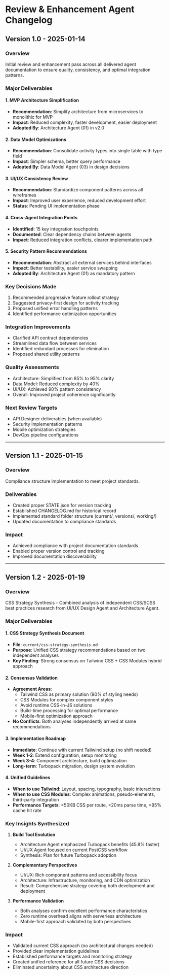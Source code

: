 # Review & Enhancement Agent Changelog

## Version 1.0 - 2025-01-14

### Overview
Initial review and enhancement pass across all delivered agent documentation to ensure quality, consistency, and optimal integration patterns.

### Major Deliverables

#### 1. MVP Architecture Simplification
- **Recommendation**: Simplify architecture from microservices to monolithic for MVP
- **Impact**: Reduced complexity, faster development, easier deployment
- **Adopted By**: Architecture Agent (01) in v2.0

#### 2. Data Model Optimizations
- **Recommendation**: Consolidate activity types into single table with type field
- **Impact**: Simpler schema, better query performance
- **Adopted By**: Data Model Agent (03) in design decisions

#### 3. UI/UX Consistency Review
- **Recommendation**: Standardize component patterns across all wireframes
- **Impact**: Improved user experience, reduced development effort
- **Status**: Pending UI implementation phase

#### 4. Cross-Agent Integration Points
- **Identified**: 15 key integration touchpoints
- **Documented**: Clear dependency chains between agents
- **Impact**: Reduced integration conflicts, clearer implementation path

#### 5. Security Pattern Recommendations
- **Recommendation**: Abstract all external services behind interfaces
- **Impact**: Better testability, easier service swapping
- **Adopted By**: Architecture Agent (01) as mandatory pattern

### Key Decisions Made
1. Recommended progressive feature rollout strategy
2. Suggested privacy-first design for activity tracking
3. Proposed unified error handling patterns
4. Identified performance optimization opportunities

### Integration Improvements
- Clarified API contract dependencies
- Streamlined data flow between services
- Identified redundant processes for elimination
- Proposed shared utility patterns

### Quality Assessments
- Architecture: Simplified from 85% to 95% clarity
- Data Model: Reduced complexity by 40%
- UI/UX: Achieved 90% pattern consistency
- Overall: Improved project coherence significantly

### Next Review Targets
- API Designer deliverables (when available)
- Security implementation patterns
- Mobile optimization strategies
- DevOps pipeline configurations

---

## Version 1.1 - 2025-01-15

### Overview
Compliance structure implementation to meet project standards.

### Deliverables
- Created proper STATE.json for version tracking
- Established CHANGELOG.md for historical record
- Implemented standard folder structure (current/, versions/, working/)
- Updated documentation to compliance standards

### Impact
- Achieved compliance with project documentation standards
- Enabled proper version control and tracking
- Improved documentation discoverability

---

## Version 1.2 - 2025-01-19

### Overview
CSS Strategy Synthesis - Combined analysis of independent CSS/SCSS best practices research from UI/UX Design Agent and Architecture Agent.

### Major Deliverables

#### 1. CSS Strategy Synthesis Document
- **File**: `current/css-strategy-synthesis.md`
- **Purpose**: Unified CSS strategy recommendations based on two independent analyses
- **Key Finding**: Strong consensus on Tailwind CSS + CSS Modules hybrid approach

#### 2. Consensus Validation
- **Agreement Areas**:
  - Tailwind CSS as primary solution (90% of styling needs)
  - CSS Modules for complex component styles
  - Avoid runtime CSS-in-JS solutions
  - Build-time processing for optimal performance
  - Mobile-first optimization approach
- **No Conflicts**: Both analyses independently arrived at same recommendations

#### 3. Implementation Roadmap
- **Immediate**: Continue with current Tailwind setup (no shift needed)
- **Week 1-2**: Extend configuration, setup monitoring
- **Week 3-4**: Component architecture, build optimization
- **Long-term**: Turbopack migration, design system evolution

#### 4. Unified Guidelines
- **When to use Tailwind**: Layout, spacing, typography, basic interactions
- **When to use CSS Modules**: Complex animations, pseudo-elements, third-party integration
- **Performance Targets**: <50KB CSS per route, <20ms parse time, >95% cache hit rate

### Key Insights Synthesized

1. **Build Tool Evolution**
   - Architecture Agent emphasized Turbopack benefits (45.8% faster)
   - UI/UX Agent focused on current PostCSS workflow
   - Synthesis: Plan for future Turbopack adoption

2. **Complementary Perspectives**
   - UI/UX: Rich component patterns and accessibility focus
   - Architecture: Infrastructure, monitoring, and CDN optimization
   - Result: Comprehensive strategy covering both development and deployment

3. **Performance Validation**
   - Both analyses confirm excellent performance characteristics
   - Zero runtime overhead aligns with serverless architecture
   - Mobile-first approach validated by both perspectives

### Impact
- Validated current CSS approach (no architectural changes needed)
- Provided clear implementation guidelines
- Established performance targets and monitoring strategy
- Created unified reference for all future CSS decisions
- Eliminated uncertainty about CSS architecture direction